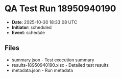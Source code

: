 # QA Test Run 18950940190

- **Date**: 2025-10-30 18:33:08 UTC
- **Initiator**: scheduled
- **Event**: schedule

## Files
- summary.json - Test execution summary
- results-18950940190.xlsx - Detailed test results
- metadata.json - Run metadata
